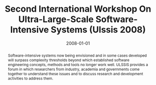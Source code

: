 ---
title: "Second International Workshop On Ultra-Large-Scale Software-Intensive Systems (Ulssis 2008)"
abstract: "Software-intensive systems now being envisioned and in some cases developed will surpass complexity thresholds beyond which established software engineering concepts, methods and tools no longer work well. ULSSIS provides a forum in which researchers from industry, academia and governments come together to understand these issues and to discuss research and development activities to address them."
date: 2008-01-01
venue: "30th International Conference on Software Engineering (ICSE 2008), Leipzig, Germany, May 10-18, 2008, Companion Volume"
paperurl: https://dl.acm.org/doi/abs/10.1145/1370175.1370237
authors: "Kevin J. Sullivan and Rick Kazman"
awards: ""
---